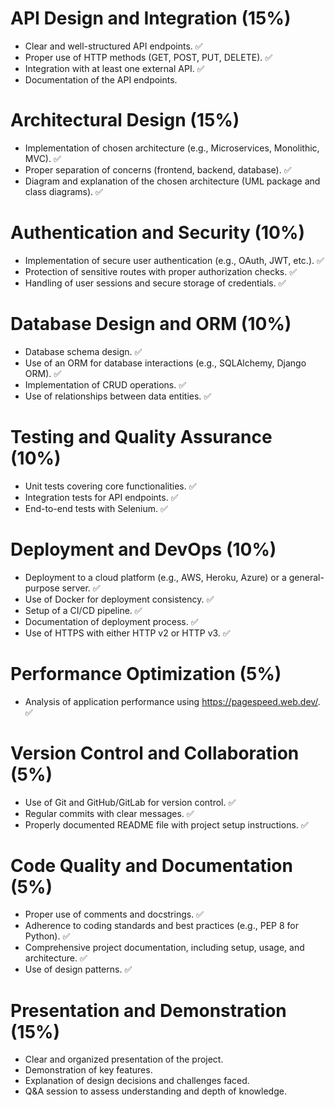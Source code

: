 # API Design and Integration (15%)
- Clear and well-structured API endpoints. ✅
- Proper use of HTTP methods (GET, POST, PUT, DELETE). ✅
- Integration with at least one external API. ✅
- Documentation of the API endpoints.

# Architectural Design (15%)
- Implementation of chosen architecture (e.g., Microservices, Monolithic, MVC). ✅
- Proper separation of concerns (frontend, backend, database). ✅
- Diagram and explanation of the chosen architecture (UML package and class diagrams). ✅

# Authentication and Security (10%)
- Implementation of secure user authentication (e.g., OAuth, JWT, etc.). ✅
- Protection of sensitive routes with proper authorization checks. ✅
- Handling of user sessions and secure storage of credentials. ✅

# Database Design and ORM (10%)
- Database schema design. ✅
- Use of an ORM for database interactions (e.g., SQLAlchemy, Django ORM). ✅
- Implementation of CRUD operations. ✅
- Use of relationships between data entities. ✅

# Testing and Quality Assurance (10%)
- Unit tests covering core functionalities. ✅
- Integration tests for API endpoints. ✅
- End-to-end tests with Selenium. ✅

# Deployment and DevOps (10%)
- Deployment to a cloud platform (e.g., AWS, Heroku, Azure) or a general-purpose server. ✅
- Use of Docker for deployment consistency. ✅  
- Setup of a CI/CD pipeline. ✅
- Documentation of deployment process. ✅
- Use of HTTPS with either HTTP v2 or HTTP v3. ✅

# Performance Optimization (5%)
- Analysis of application performance using https://pagespeed.web.dev/. ✅

# Version Control and Collaboration (5%)
- Use of Git and GitHub/GitLab for version control. ✅
- Regular commits with clear messages. ✅
- Properly documented README file with project setup instructions. ✅

# Code Quality and Documentation (5%)
- Proper use of comments and docstrings. ✅
- Adherence to coding standards and best practices (e.g., PEP 8 for Python). ✅
- Comprehensive project documentation, including setup, usage, and architecture. ✅
- Use of design patterns. ✅

# Presentation and Demonstration (15%)
- Clear and organized presentation of the project.
- Demonstration of key features.
- Explanation of design decisions and challenges faced.
- Q&A session to assess understanding and depth of knowledge.

